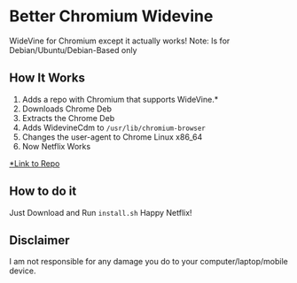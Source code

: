 # Better Chromium Widevine
WideVine for Chromium except it actually works!
Note: Is for Debian/Ubuntu/Debian-Based only

## How It Works
1. Adds a repo with Chromium that supports WideVine.*
1. Downloads Chrome Deb
1. Extracts the Chrome Deb
1. Adds WidevineCdm to `/usr/lib/chromium-browser`
1. Changes the user-agent to Chrome Linux x86_64
1. Now Netflix Works

[\*Link to Repo](https://launchpad.net/~saiarcot895/+archive/ubuntu/chromium-beta)

## How to do it
Just Download and Run `install.sh`
Happy Netflix!

## Disclaimer
I am not responsible for any damage you do to your computer/laptop/mobile device.
